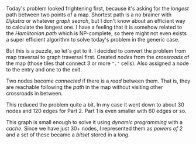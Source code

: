 Today's problem looked frightening first, because it's asking for the _longest_
path between two points of a map. Shortest path is a no brainer with _Dijkstra_ 
or whatever _graph search_, but I don't know about an efficient way to calculate 
the longest one. I have a feeling that it is somehow related to the _Hamiltonian path_ 
which is NP-complete, so there might not even exists a super efficient algorithm to 
solve today's problem in the generic case.

But this is a puzzle, so let's get to it. I decided to convert the problem from 
map traversal to graph traversal first. Created _nodes_ from the _crossroads_ of 
the map (those tiles that connect 3 or more `"."` cells). Also assigned a node to 
the entry and one to the exit.
 
Two nodes become _connected_ if there is a _road_ between them. That is, they are 
reachable following the _path_ in the map without visiting other crossroads in 
between.

This reduced the problem quite a bit. In my case it went down to about 30 nodes 
and 120 edges for Part 2. Part 1 is even smaller with 60 edges or so.

This graph is small enough to solve it using _dynamic programming_ with a _cache_.
Since we have just 30+ nodes, I represented them as _powers of 2_ and a set of
these became a _bitset_ stored in a _long_.
